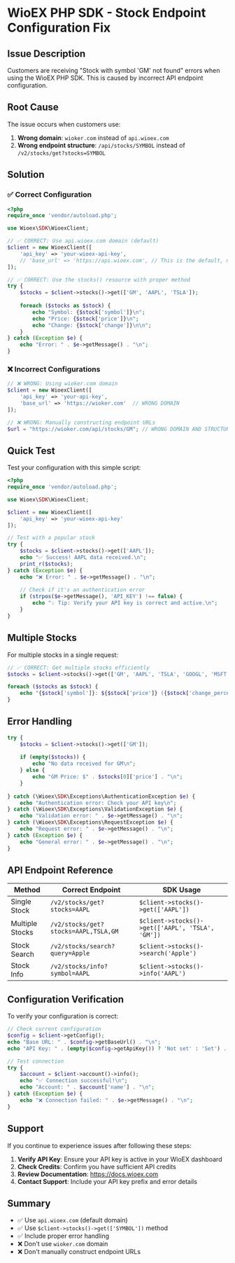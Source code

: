 # WioEX PHP SDK - Stock Endpoint Configuration Fix

## Issue Description

Customers are receiving "Stock with symbol 'GM' not found" errors when using the WioEX PHP SDK. This is caused by incorrect API endpoint configuration.

## Root Cause

The issue occurs when customers use:
1. **Wrong domain**: `wioker.com` instead of `api.wioex.com`
2. **Wrong endpoint structure**: `/api/stocks/SYMBOL` instead of `/v2/stocks/get?stocks=SYMBOL`

## Solution

### ✅ Correct Configuration

```php
<?php
require_once 'vendor/autoload.php';

use Wioex\SDK\WioexClient;

// ✅ CORRECT: Use api.wioex.com domain (default)
$client = new WioexClient([
    'api_key' => 'your-wioex-api-key',
    // 'base_url' => 'https://api.wioex.com', // This is the default, no need to specify
]);

// ✅ CORRECT: Use the stocks() resource with proper method
try {
    $stocks = $client->stocks()->get(['GM', 'AAPL', 'TSLA']);
    
    foreach ($stocks as $stock) {
        echo "Symbol: {$stock['symbol']}\n";
        echo "Price: {$stock['price']}\n";
        echo "Change: {$stock['change']}\n\n";
    }
} catch (Exception $e) {
    echo "Error: " . $e->getMessage() . "\n";
}
```

### ❌ Incorrect Configurations

```php
// ❌ WRONG: Using wioker.com domain
$client = new WioexClient([
    'api_key' => 'your-api-key',
    'base_url' => 'https://wioker.com'  // WRONG DOMAIN
]);

// ❌ WRONG: Manually constructing endpoint URLs
$url = "https://wioker.com/api/stocks/GM"; // WRONG DOMAIN AND STRUCTURE
```

## Quick Test

Test your configuration with this simple script:

```php
<?php
require_once 'vendor/autoload.php';

use Wioex\SDK\WioexClient;

$client = new WioexClient([
    'api_key' => 'your-wioex-api-key'
]);

// Test with a popular stock
try {
    $stocks = $client->stocks()->get(['AAPL']);
    echo "✅ Success! AAPL data received.\n";
    print_r($stocks);
} catch (Exception $e) {
    echo "❌ Error: " . $e->getMessage() . "\n";
    
    // Check if it's an authentication error
    if (strpos($e->getMessage(), 'API_KEY') !== false) {
        echo "💡 Tip: Verify your API key is correct and active.\n";
    }
}
```

## Multiple Stocks

For multiple stocks in a single request:

```php
// ✅ CORRECT: Get multiple stocks efficiently
$stocks = $client->stocks()->get(['GM', 'AAPL', 'TSLA', 'GOOGL', 'MSFT']);

foreach ($stocks as $stock) {
    echo "{$stock['symbol']}: ${$stock['price']} ({$stock['change_percent']}%)\n";
}
```

## Error Handling

```php
try {
    $stocks = $client->stocks()->get(['GM']);
    
    if (empty($stocks)) {
        echo "No data received for GM\n";
    } else {
        echo "GM Price: $" . $stocks[0]['price'] . "\n";
    }
    
} catch (\Wioex\SDK\Exceptions\AuthenticationException $e) {
    echo "Authentication error: Check your API key\n";
} catch (\Wioex\SDK\Exceptions\ValidationException $e) {
    echo "Validation error: " . $e->getMessage() . "\n";
} catch (\Wioex\SDK\Exceptions\RequestException $e) {
    echo "Request error: " . $e->getMessage() . "\n";
} catch (Exception $e) {
    echo "General error: " . $e->getMessage() . "\n";
}
```

## API Endpoint Reference

| Method | Correct Endpoint | SDK Usage |
|--------|-----------------|-----------|
| Single Stock | `/v2/stocks/get?stocks=AAPL` | `$client->stocks()->get(['AAPL'])` |
| Multiple Stocks | `/v2/stocks/get?stocks=AAPL,TSLA,GM` | `$client->stocks()->get(['AAPL', 'TSLA', 'GM'])` |
| Stock Search | `/v2/stocks/search?query=Apple` | `$client->stocks()->search('Apple')` |
| Stock Info | `/v2/stocks/info?symbol=AAPL` | `$client->stocks()->info('AAPL')` |

## Configuration Verification

To verify your configuration is correct:

```php
// Check current configuration
$config = $client->getConfig();
echo "Base URL: " . $config->getBaseUrl() . "\n";
echo "API Key: " . (empty($config->getApiKey()) ? 'Not set' : 'Set') . "\n";

// Test connection
try {
    $account = $client->account()->info();
    echo "✅ Connection successful!\n";
    echo "Account: " . $account['name'] . "\n";
} catch (Exception $e) {
    echo "❌ Connection failed: " . $e->getMessage() . "\n";
}
```

## Support

If you continue to experience issues after following these steps:

1. **Verify API Key**: Ensure your API key is active in your WioEX dashboard
2. **Check Credits**: Confirm you have sufficient API credits
3. **Review Documentation**: https://docs.wioex.com
4. **Contact Support**: Include your API key prefix and error details

## Summary

- ✅ Use `api.wioex.com` (default domain)
- ✅ Use `$client->stocks()->get(['SYMBOL'])` method
- ✅ Include proper error handling
- ❌ Don't use `wioker.com` domain
- ❌ Don't manually construct endpoint URLs